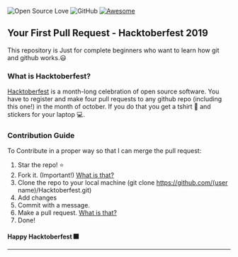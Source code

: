 ![Open Source Love](https://badges.frapsoft.com/os/v2/open-source.svg?v=103)  ![GitHub](https://img.shields.io/github/license/mashape/apistatus.svg?style=popout-square) [![Awesome](https://awesome.re/badge-flat.svg)](https://awesome.re)

## Your First Pull Request - Hacktoberfest 2019
This repository is Just for complete beginners who want to learn how git and github works.:smiley:

### What is Hacktoberfest?

[Hacktoberfest](https://hacktoberfest.digitalocean.com/) is a month-long celebration of open source software. You have to register and make four pull requests to any github repo (including this one!) in the month of october. If you do that you get a tshirt :tshirt: and stickers for your laptop :computer:.

### Contribution Guide

To Contribute in a proper way so that I can merge the pull request:

1. Star the repo! :star:
2. Fork it. (Important!) [What is that?](https://help.github.com/articles/fork-a-repo/)
3. Clone the repo to your local machine (git clone https://github.com/(user name)/Hacktoberfest.git)
4. Add changes
5. Commit with a message.
6. Make a pull request. [What is that?](https://help.github.com/articles/creating-a-pull-request-from-a-fork/)
7. Done!


#### Happy Hacktoberfest :fireworks:

-------------------------------------------------------------------------------------------------
